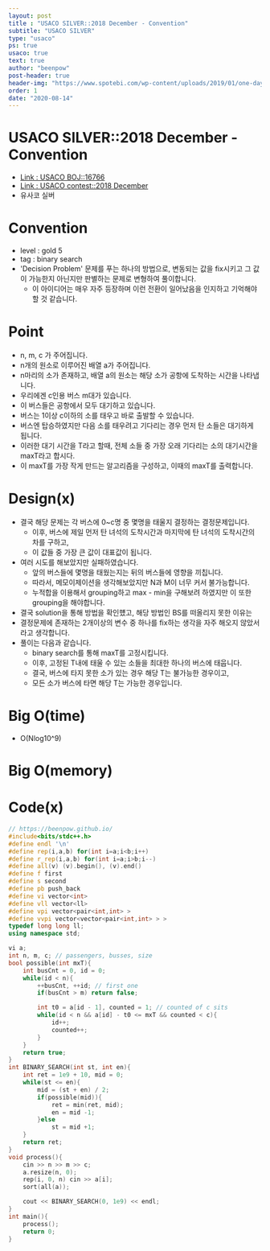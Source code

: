 ```yaml
---
layout: post
title : "USACO SILVER::2018 December - Convention"
subtitle: "USACO SILVER"
type: "usaco"
ps: true
usaco: true
text: true
author: "beenpow"
post-header: true
header-img: "https://www.spotebi.com/wp-content/uploads/2019/01/one-day-day-one-workout-motivation-spotebi.jpg"
order: 1
date: "2020-08-14"
---
```


# USACO SILVER::2018 December - Convention
- [Link : USACO BOJ::16766](https://www.acmicpc.net/problem/16766)
- [Link : USACO contest::2018 December](http://www.usaco.org/index.php?page=dec18results)
- 유사코 실버

# Convention

- level : gold 5
- tag : binary search
- 'Decision Problem' 문제를 푸는 하나의 방법으로, 변동되는 값을 fix시키고 그 값이 가능한지 아닌지만 판별하는 문제로 변형하여 풀이합니다.
  - 이 아이디어는 매우 자주 등장하며 이런 전환이 일어났음을 인지하고 기억해야할 것 같습니다.

# Point
- n, m, c 가 주어집니다.
- n개의 원소로 이루어진 배열 a가 주어집니다.
- n마리의 소가 존재하고, 배열 a의 원소는 해당 소가 공항에 도착하는 시간을 나타냅니다.
- 우리에겐 c인용 버스 m대가 있습니다.
- 이 버스들은 공항에서 모두 대기하고 있습니다.
- 버스는 1이상 c이하의 소를 태우고 바로 출발할 수 있습니다.
- 버스엔 탑승하였지만 다음 소를 태우려고 기다리는 경우 먼저 탄 소들은 대기하게 됩니다.
- 이러한 대기 시간을 T라고 할때, 전체 소들 중 가장 오래 기다리는 소의 대기시간을 maxT라고 합시다.
- 이 maxT를 가장 작게 만드는 알고리즘을 구성하고, 이때의 maxT를 출력합니다.

# Design(x)
- 결국 해당 문제는 각 버스에 0~c명 중 몇명을 태울지 결정하는 결정문제입니다.
  - 이후, 버스에 제일 먼저 탄 녀석의 도착시간과 마지막에 탄 녀석의 도착시간의 차를 구하고,
  - 이 값들 중 가장 큰 값이 대표값이 됩니다.
- 여러 시도를 해보았지만 실패하였습니다.
  - 앞의 버스들에 몇명을 태웠는지는 뒤의 버스들에 영향을 끼칩니다.
  - 따라서, 메모이제이션을 생각해보았지만 N과 M이 너무 커서 불가능합니다.
  - 누적합을 이용해서 grouping하고 max - min을 구해보려 하였지만 이 또한 grouping을 해야합니다.
- 결국 solution을 통해 방법을 확인헀고, 해당 방법인 BS를 떠올리지 못한 이유는
- 결정문제에 존재하는 2개이상의 변수 중 하나를 fix하는 생각을 자주 해오지 않았서라고 생각합니다.
- 풀이는 다음과 같습니다.
  - binary search를 통해 maxT를 고정시킵니다.
  - 이후, 고정된 T내에 태울 수 있는 소들을 최대한 하나의 버스에 태웁니다.
  - 결국, 버스에 타지 못한 소가 있는 경우 해당 T는 불가능한 경우이고,
  - 모든 소가 버스에 타면 해당 T는 가능한 경우입니다.


# Big O(time)
- O(Nlog10^9)

# Big O(memory)

# Code(x)

```cpp
// https://beenpow.github.io/
#include<bits/stdc++.h>
#define endl '\n'
#define rep(i,a,b) for(int i=a;i<b;i++)
#define r_rep(i,a,b) for(int i=a;i>b;i--)
#define all(v) (v).begin(), (v).end()
#define f first
#define s second
#define pb push_back
#define vi vector<int>
#define vll vector<ll>
#define vpi vector<pair<int,int> >
#define vvpi vector<vector<pair<int,int> > >
typedef long long ll;
using namespace std;

vi a;
int n, m, c; // passengers, busses, size
bool possible(int mxT){
    int busCnt = 0, id = 0;
    while(id < n){
        ++busCnt, ++id; // first one
        if(busCnt > m) return false;

        int t0 = a[id - 1], counted = 1; // counted of c sits
        while(id < n && a[id] - t0 <= mxT && counted < c){
            id++;
            counted++;
        }
    }
    return true;
}
int BINARY_SEARCH(int st, int en){
    int ret = 1e9 + 10, mid = 0;
    while(st <= en){
        mid = (st + en) / 2;
        if(possible(mid)){
            ret = min(ret, mid);
            en = mid -1;
        }else
            st = mid +1;
    }
    return ret;
}
void process(){
    cin >> n >> m >> c;
    a.resize(n, 0);
    rep(i, 0, n) cin >> a[i];
    sort(all(a));

    cout << BINARY_SEARCH(0, 1e9) << endl;
}
int main(){
    process();
    return 0;
}
```
